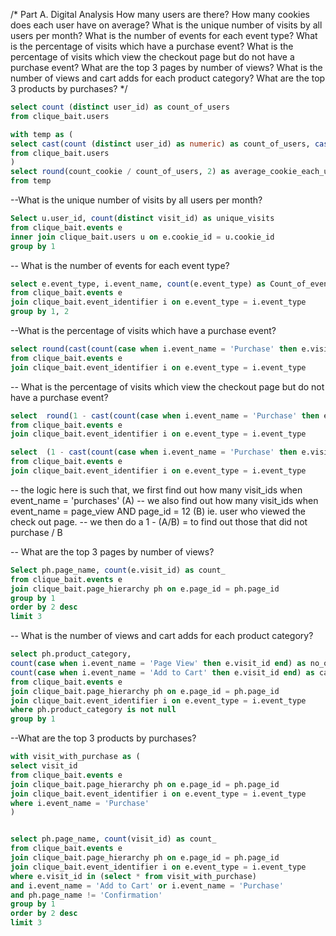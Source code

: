  /* Part A. Digital Analysis 
How many users are there?
How many cookies does each user have on average?
What is the unique number of visits by all users per month?
What is the number of events for each event type?
What is the percentage of visits which have a purchase event?
What is the percentage of visits which view the checkout page but do not have a purchase event?
What are the top 3 pages by number of views?
What is the number of views and cart adds for each product category?
What are the top 3 products by purchases? */

```sql
select count (distinct user_id) as count_of_users
from clique_bait.users 
```


```sql
with temp as (
select cast(count (distinct user_id) as numeric) as count_of_users, cast(count (cookie_id) as numeric) as count_cookie
from clique_bait.users
) 
select round(count_cookie / count_of_users, 2) as average_cookie_each_user
from temp 
```

--What is the unique number of visits by all users per month?
```sql
Select u.user_id, count(distinct visit_id) as unique_visits
from clique_bait.events e
inner join clique_bait.users u on e.cookie_id = u.cookie_id
group by 1
```
-- What is the number of events for each event type?
```sql
select e.event_type, i.event_name, count(e.event_type) as Count_of_event
from clique_bait.events e 
join clique_bait.event_identifier i on e.event_type = i.event_type
group by 1, 2 
```

--What is the percentage of visits which have a purchase event? 
```sql
select round(cast(count(case when i.event_name = 'Purchase' then e.visit_id end)as numeric) / cast(count( distinct e.visit_id) as numeric) * 100, 2) as pct_visits_purchase
from clique_bait.events e 
join clique_bait.event_identifier i on e.event_type = i.event_type
```

-- What is the percentage of visits which view the checkout page but do not have a purchase event?
```sql
select  round(1 - cast(count(case when i.event_name = 'Purchase' then e.visit_id end) as numeric) / cast(count(case when i.event_name = 'Page View' AND e.page_id = 12 then e.visit_id end)as numeric),3) * 100 as see_but_no_buy
from clique_bait.events e 
join clique_bait.event_identifier i on e.event_type = i.event_type
```

```sql
select  (1 - cast(count(case when i.event_name = 'Purchase' then e.visit_id end) as numeric)) / cast(count(case when i.event_name = 'Page View' AND e.page_id = 12 then e.visit_id end)as numeric) * 100 as see_but_no_buy
from clique_bait.events e 
join clique_bait.event_identifier i on e.event_type = i.event_type
```
-- the logic here is such that, we first find out how many visit_ids when event_name = 'purchases' (A)
-- we also find out how many visit_ids when event_name = page_view AND page_id = 12 (B) ie. user who viewed the check out page. 
-- we then do a 1 - (A/B) = to find out those that did not purchase / B 

-- What are the top 3 pages by number of views?
```sql
Select ph.page_name, count(e.visit_id) as count_
from clique_bait.events e
join clique_bait.page_hierarchy ph on e.page_id = ph.page_id
group by 1 
order by 2 desc
limit 3 
```
-- What is the number of views and cart adds for each product category?
```sql
select ph.product_category,
count(case when i.event_name = 'Page View' then e.visit_id end) as no_of_views,
count(case when i.event_name = 'Add to Cart' then e.visit_id end) as cart_adds
from clique_bait.events e
join clique_bait.page_hierarchy ph on e.page_id = ph.page_id
join clique_bait.event_identifier i on e.event_type = i.event_type
where ph.product_category is not null 
group by 1 
```
--What are the top 3 products by purchases?
```sql
with visit_with_purchase as (
select visit_id 
from clique_bait.events e
join clique_bait.page_hierarchy ph on e.page_id = ph.page_id
join clique_bait.event_identifier i on e.event_type = i.event_type 
where i.event_name = 'Purchase'
)


select ph.page_name, count(visit_id) as count_
from clique_bait.events e
join clique_bait.page_hierarchy ph on e.page_id = ph.page_id
join clique_bait.event_identifier i on e.event_type = i.event_type 
where e.visit_id in (select * from visit_with_purchase)
and i.event_name = 'Add to Cart' or i.event_name = 'Purchase'
and ph.page_name != 'Confirmation'
group by 1 
order by 2 desc
limit 3
```
